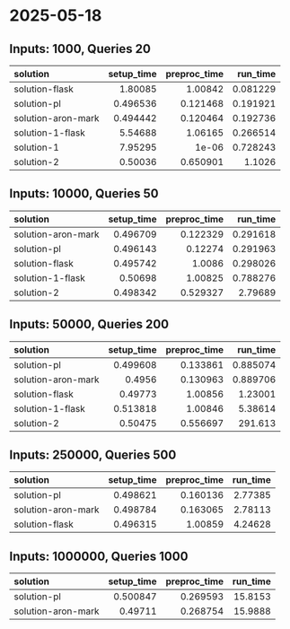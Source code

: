 # 2025-05-18

## Inputs: 1000, Queries 20

| solution           |   setup_time |   preproc_time |   run_time |
|:-------------------|-------------:|---------------:|-----------:|
| solution-flask     |     1.80085  |       1.00842  |   0.081229 |
| solution-pl        |     0.496536 |       0.121468 |   0.191921 |
| solution-aron-mark |     0.494442 |       0.120464 |   0.192736 |
| solution-1-flask   |     5.54688  |       1.06165  |   0.266514 |
| solution-1         |     7.95295  |       1e-06    |   0.728243 |
| solution-2         |     0.50036  |       0.650901 |   1.1026   |

## Inputs: 10000, Queries 50

| solution           |   setup_time |   preproc_time |   run_time |
|:-------------------|-------------:|---------------:|-----------:|
| solution-aron-mark |     0.496709 |       0.122329 |   0.291618 |
| solution-pl        |     0.496143 |       0.12274  |   0.291963 |
| solution-flask     |     0.495742 |       1.0086   |   0.298026 |
| solution-1-flask   |     0.50698  |       1.00825  |   0.788276 |
| solution-2         |     0.498342 |       0.529327 |   2.79689  |

## Inputs: 50000, Queries 200

| solution           |   setup_time |   preproc_time |   run_time |
|:-------------------|-------------:|---------------:|-----------:|
| solution-pl        |     0.499608 |       0.133861 |   0.885074 |
| solution-aron-mark |     0.4956   |       0.130963 |   0.889706 |
| solution-flask     |     0.49773  |       1.00856  |   1.23001  |
| solution-1-flask   |     0.513818 |       1.00846  |   5.38614  |
| solution-2         |     0.50475  |       0.556697 | 291.613    |

## Inputs: 250000, Queries 500

| solution           |   setup_time |   preproc_time |   run_time |
|:-------------------|-------------:|---------------:|-----------:|
| solution-pl        |     0.498621 |       0.160136 |    2.77385 |
| solution-aron-mark |     0.498784 |       0.163065 |    2.78113 |
| solution-flask     |     0.496315 |       1.00859  |    4.24628 |

## Inputs: 1000000, Queries 1000

| solution           |   setup_time |   preproc_time |   run_time |
|:-------------------|-------------:|---------------:|-----------:|
| solution-pl        |     0.500847 |       0.269593 |    15.8153 |
| solution-aron-mark |     0.49711  |       0.268754 |    15.9888 |